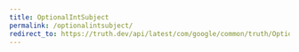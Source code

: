 ```yaml
---
title: OptionalIntSubject
permalink: /optionalintsubject/
redirect_to: https://truth.dev/api/latest/com/google/common/truth/OptionalIntSubject.html
---
```

